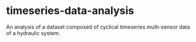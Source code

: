 # timeseries-data-analysis
An analysis of a dataset composed of cyclical timeseries multi-sensor data of a hydraulic system.
